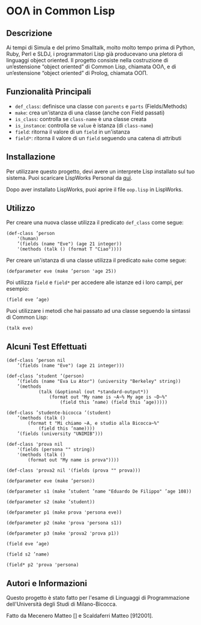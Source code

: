 # OOΛ in Common Lisp

## Descrizione

Ai tempi di Simula e del primo Smalltalk, molto molto tempo prima di Python,
Ruby, Perl e SLDJ, i programmatori Lisp già producevano una pletora di
linguaggi object oriented. Il progetto consiste nella costruzione di
un’estensione “object oriented” di Common Lisp, chiamata OOΛ, e di
un’estensione “object oriented” di Prolog, chiamata OOΠ.

## Funzionalità Principali

-   `def_class`: definisce una classe con `parents` e `parts` (Fields/Methods)
-   `make`: crea un'istanza di una classe (anche con Field passati)
-   `is_class`: controlla se `class-name` è una classe creata
-   `is_instance`: controlla se `value` è istanza (di `class-name`)
-   `field`: ritorna il valore di un `field` in un'istanza
-   `field*`: ritorna il valore di un `field` seguendo una catena di attributi

## Installazione

Per utilizzare questo progetto, devi avere un interprete Lisp installato sul
tuo sistema.
Puoi scaricare LispWorks Personal da [qui](http://tinyurl.com/4wfc278w).

Dopo aver installato LispWorks, puoi aprire il file `oop.lisp` in LispWorks.

## Utilizzo

Per creare una nuova classe utilizza il predicato `def_class` come segue:

```
(def-class ’person
    '(human)
    ’(fields (name "Eve") (age 21 integer))
    '(methods (talk () (format T "Ciao"))))

```

Per creare un'istanza di una classe utilizza il predicato `make` come segue:

```
(defparameter eve (make ’person 'age 25))
```

Poi utilizza `field` e `field*` per accedere alle istanze
ed i loro campi, per esempio:

```
(field eve ’age)
```

Puoi utilizzare i metodi che hai passato ad una classe
seguendo la sintassi di Common Lisp:

```
(talk eve)
```

## Alcuni Test Effettuati

```
(def-class ’person nil
    ’(fields (name "Eve") (age 21 integer)))

(def-class ’student ’(person)
    ’(fields (name "Eva Lu Ator") (university "Berkeley" string))
    ’(methods
            (talk (&optional (out *standard-output*))
                (format out "My name is ~A~% My age is ~D~%"
                    (field this ’name) (field this ’age)))))

(def-class ’studente-bicocca ’(student)
    ’(methods (talk ()
        (format t "Mi chiamo ~A, e studio alla Bicocca~%"
            (field this ’name))))
    ’(fields (university "UNIMIB")))

(def-class 'prova nil
    '(fields (persona "" string))
    '(methods (talk ()
        (format out "My name is prova"))))

(def-class 'prova2 nil '(fields (prova "" prova)))

(defparameter eve (make ’person))

(defparameter s1 (make ’student ’name "Eduardo De Filippo" ’age 108))

(defparameter s2 (make ’student))

(defparameter p1 (make prova 'persona eve))

(defparameter p2 (make 'prova 'persona s1))

(defparameter p3 (make 'prova2 'prova p1))

(field eve ’age)

(field s2 ’name)

(field* p2 'prova 'persona)
```

## Autori e Informazioni

Questo progetto è stato fatto per l'esame di
Linguaggi di Programmazione dell'Università degli Studi di Milano-Bicocca.

Fatto da Mecenero Matteo [] e Scaldaferri Matteo [912001].
